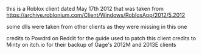 this is a Roblox client dated May 17th 2012 that was taken from https://archive.roblonium.com/Client/Windows/RobloxApp/2012/5.2012

some dlls were taken from other clients as they were missing in this one

credits to Powdrd on Reddit for the guide used to patch this client
credits to Minty on itch.io for their backup of Gage's 2012M and 2013E clients
